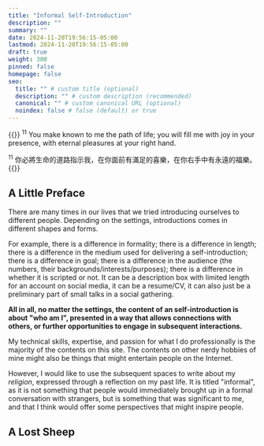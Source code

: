 ```yaml
---
title: "Informal Self-Introduction"
description: ""
summary: ""
date: 2024-11-20T19:56:15-05:00
lastmod: 2024-11-20T19:56:15-05:00
draft: true
weight: 300
pinned: false
homepage: false
seo:
  title: "" # custom title (optional)
  description: "" # custom description (recommended)
  canonical: "" # custom canonical URL (optional)
  noindex: false # false (default) or true
---
```


{{<callout context="caution" title="Psalms 16:11; NIV + CUVMPT" icon="outline/bible" >}}
<sup>11</sup> You make known to me the path of life; you will fill me with joy in your presence, with eternal pleasures at your right hand.

<sup>11</sup> 你必將生命的道路指示我，在你面前有滿足的喜樂，在你右手中有永遠的福樂。
{{</callout >}}

## A Little Preface

There are many times in our lives that we tried introducing ourselves to different people. Depending on the settings, introductions comes in different shapes and forms.

For example, there is a difference in formality; there is a difference in length; there is a difference in the medium used for delivering a self-introduction; there is a difference in goal; there is a difference in the audience (the numbers, their backgrounds/interests/purposes); there is a difference in whether it is scripted or not. It can be a description box with limited length for an account on social media, it can be a resume/CV, it can also just be a preliminary part of small talks in a social gathering.

**All in all, no matter the settings, the content of an self-introduction is about "who am I", presented in a way that allows connections with others, or further opportunities to engage in subsequent interactions.**

My technical skills, expertise, and passion for what I do professionally is the majority of the contents on this site. The contents on other nerdy hobbies of mine might also be things that might entertain people on the Internet.

However, I would like to use the subsequent spaces to write about my _religion_, expressed through a reflection on my past life. It is titled "informal", as it is not something that people would immediately brought up in a formal conversation with strangers, but is something that was significant to me, and that I think would offer some perspectives that might inspire people.

## A Lost Sheep
